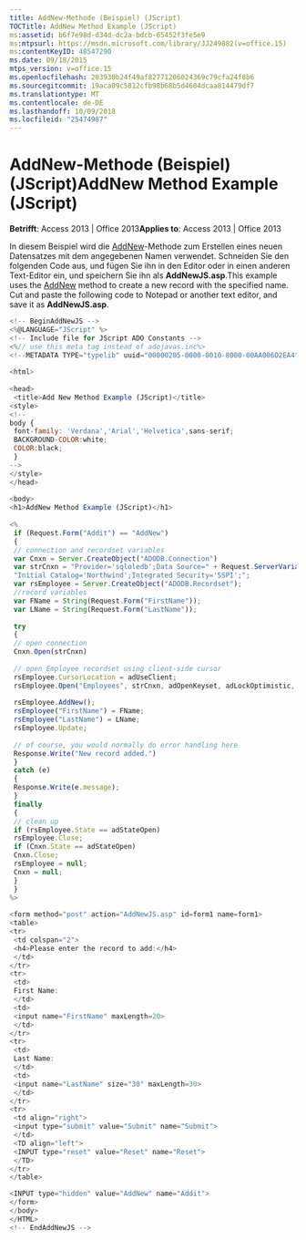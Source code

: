 ```yaml
---
title: AddNew-Methode (Beispiel) (JScript)
TOCTitle: AddNew Method Example (JScript)
ms:assetid: b6f7e98d-d34d-dc2a-bdcb-65452f3fe5e9
ms:mtpsurl: https://msdn.microsoft.com/library/JJ249882(v=office.15)
ms:contentKeyID: 48547290
ms.date: 09/18/2015
mtps_version: v=office.15
ms.openlocfilehash: 203930b24f49af82771206024369c79cfa24f8b6
ms.sourcegitcommit: 19aca09c5812cfb98b68b5d4604dcaa814479df7
ms.translationtype: MT
ms.contentlocale: de-DE
ms.lasthandoff: 10/09/2018
ms.locfileid: "25474987"
---
```

# <a name="addnew-method-example-jscript"></a><span data-ttu-id="971f0-102">AddNew-Methode (Beispiel) (JScript)</span><span class="sxs-lookup"><span data-stu-id="971f0-102">AddNew Method Example (JScript)</span></span>

<span data-ttu-id="971f0-103">**Betrifft**: Access 2013 | Office 2013</span><span class="sxs-lookup"><span data-stu-id="971f0-103">**Applies to**: Access 2013 | Office 2013</span></span>

<span data-ttu-id="971f0-p101">In diesem Beispiel wird die [AddNew](addnew-method-ado.md)-Methode zum Erstellen eines neuen Datensatzes mit dem angegebenen Namen verwendet. Schneiden Sie den folgenden Code aus, und fügen Sie ihn in den Editor oder in einen anderen Text-Editor ein, und speichern Sie ihn als **AddNewJS.asp**.</span><span class="sxs-lookup"><span data-stu-id="971f0-p101">This example uses the [AddNew](addnew-method-ado.md) method to create a new record with the specified name. Cut and paste the following code to Notepad or another text editor, and save it as **AddNewJS.asp**.</span></span>

```javascript
<!-- BeginAddNewJS --> 
<%@LANGUAGE="JScript" %> 
<!-- Include file for JScript ADO Constants --> 
<%// use this meta tag instead of adojavas.inc%> 
<!--METADATA TYPE="typelib" uuid="00000205-0000-0010-8000-00AA006D2EA4" --> 
 
<html> 
 
<head> 
 <title>Add New Method Example (JScript)</title> 
<style> 
<!-- 
body { 
 font-family: 'Verdana','Arial','Helvetica',sans-serif; 
 BACKGROUND-COLOR:white; 
 COLOR:black; 
 } 
--> 
</style> 
</head> 
 
<body> 
<h1>AddNew Method Example (JScript)</h1> 
 
<% 
 if (Request.Form("Addit") == "AddNew") 
 { 
 // connection and recordset variables 
 var Cnxn = Server.CreateObject("ADODB.Connection") 
 var strCnxn = "Provider='sqloledb';Data Source=" + Request.ServerVariables("SERVER_NAME") + ";" + 
 "Initial Catalog='Northwind';Integrated Security='SSPI';"; 
 var rsEmployee = Server.CreateObject("ADODB.Recordset"); 
 //record variables 
 var FName = String(Request.Form("FirstName")); 
 var LName = String(Request.Form("LastName")); 
 
 try 
 { 
 // open connection 
 Cnxn.Open(strCnxn) 
 
 // open Employee recordset using client-side cursor 
 rsEmployee.CursorLocation = adUseClient; 
 rsEmployee.Open("Employees", strCnxn, adOpenKeyset, adLockOptimistic, adCmdTable); 
 
 rsEmployee.AddNew(); 
 rsEmployee("FirstName") = FName; 
 rsEmployee("LastName") = LName; 
 rsEmployee.Update; 
 
 // of course, you would normally do error handling here 
 Response.Write("New record added.") 
 } 
 catch (e) 
 { 
 Response.Write(e.message); 
 } 
 finally 
 { 
 // clean up 
 if (rsEmployee.State == adStateOpen) 
 rsEmployee.Close; 
 if (Cnxn.State == adStateOpen) 
 Cnxn.Close; 
 rsEmployee = null; 
 Cnxn = null; 
 } 
 } 
%> 
 
<form method="post" action="AddNewJS.asp" id=form1 name=form1> 
<table> 
<tr> 
 <td colspan="2"> 
 <h4>Please enter the record to add:</h4> 
 </td> 
</tr> 
<tr> 
 <td> 
 First Name: 
 </td> 
 <td> 
 <input name="FirstName" maxLength=20> 
 </td> 
</tr> 
<tr> 
 <td> 
 Last Name: 
 </td> 
 <td> 
 <input name="LastName" size="30" maxLength=30> 
 </td> 
</tr> 
<tr> 
 <td align="right"> 
 <input type="submit" value="Submit" name="Submit"> 
 </td> 
 <TD align="left"> 
 <INPUT type="reset" value="Reset" name="Reset"> 
 </TD> 
</tr> 
</table> 

<INPUT type="hidden" value="AddNew" name="Addit"> 
</form> 
</body> 
</HTML> 
<!-- EndAddNewJS --> 
 
```

